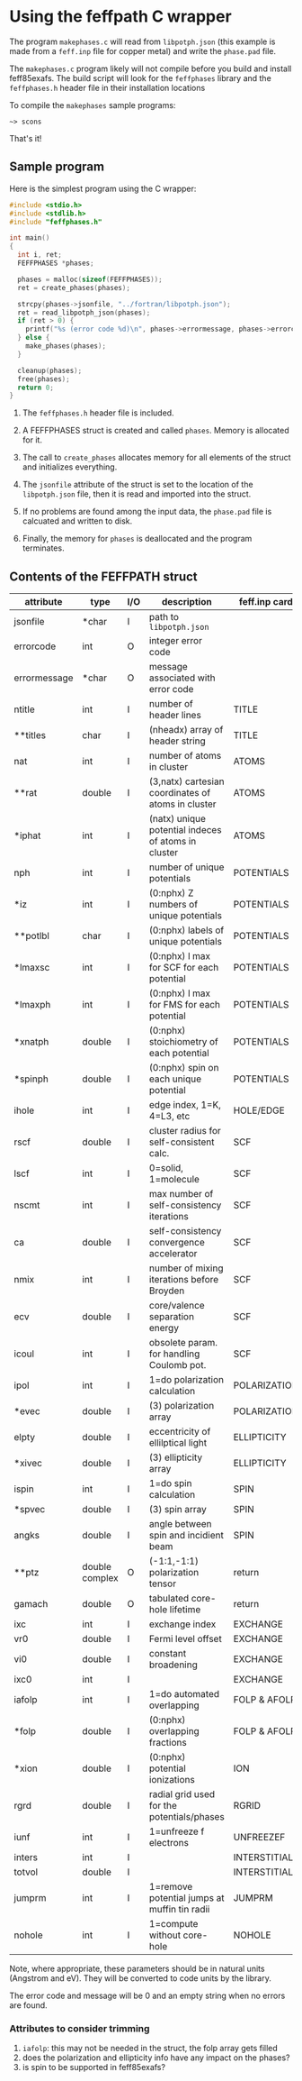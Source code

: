 # Using the feffpath C wrapper

The program `makephases.c` will read from `libpotph.json` (this
example is made from a `feff.inp` file for copper metal) and write the
`phase.pad` file.

The `makephases.c` program likely will not compile before you build and
install feff85exafs.  The build script will look for the `feffphases`
library and the `feffphases.h` header file in their installation
locations

To compile the `makephases` sample programs:

	~> scons

That's it!

## Sample program

Here is the simplest program using the C wrapper:

```C
#include <stdio.h>
#include <stdlib.h>
#include "feffphases.h"

int main()
{
  int i, ret;
  FEFFPHASES *phases;

  phases = malloc(sizeof(FEFFPHASES));
  ret = create_phases(phases);

  strcpy(phases->jsonfile, "../fortran/libpotph.json");
  ret = read_libpotph_json(phases);
  if (ret > 0) {
    printf("%s (error code %d)\n", phases->errormessage, phases->errorcode);
  } else {
    make_phases(phases);
  }

  cleanup(phases);
  free(phases);
  return 0;
}

```

1. The `feffphases.h` header file is included.

2. A FEFFPHASES struct is created and called `phases`.  Memory is
   allocated for it.

3. The call to `create_phases` allocates memory for all elements of the
   struct and initializes everything.

4. The `jsonfile` attribute of the struct is set to the location of
   the `libpotph.json` file, then it is read and imported into the
   struct.

5. If no problems are found among the input data, the `phase.pad` file
   is calcuated and written to disk.

6. Finally, the memory for `phases` is deallocated and the program
   terminates.

## Contents of the FEFFPATH struct

| attribute    | type           | I/O | description                                         | feff.inp card |
| ------------ | -------------- | --- |---------------------------------------------------- | ------------- |
| jsonfile     | \*char         | I   | path to `libpotph.json`                             | |
| errorcode    | int            | O   | integer error code                                  | |
| errormessage | \*char         | O   | message associated with error code                  | |
| ntitle       | int            | I   | number of header lines                              | TITLE  |
| \*\*titles   | char           | I   | (nheadx) array of header string                     | TITLE  |
| nat          | int            | I   | number of atoms in cluster                          | ATOMS  |
| \*\*rat      | double         | I   | (3,natx) cartesian coordinates of atoms in cluster  | ATOMS  |
| \*iphat      | int            | I   | (natx) unique potential indeces of atoms in cluster | ATOMS  |
| nph          | int            | I   | number of unique potentials                         | POTENTIALS |
| \*iz         | int            | I   | (0:nphx) Z numbers of unique potentials             | POTENTIALS |
| \*\*potlbl   | char           | I   | (0:nphx) labels of unique potentials                | POTENTIALS |
| \*lmaxsc     | int            | I   | (0:nphx) l max for SCF for each potential           | POTENTIALS |
| \*lmaxph     | int            | I   | (0:nphx) l max for FMS for each potential           | POTENTIALS |
| \*xnatph     | double         | I   | (0:nphx) stoichiometry of each potential            | POTENTIALS |
| \*spinph     | double         | I   | (0:nphx) spin on each unique potential              | POTENTIALS |
| ihole        | int            | I   | edge index, 1=K, 4=L3, etc                          | HOLE/EDGE |
| rscf         | double         | I   | cluster radius for self-consistent calc.            | SCF |
| lscf         | int            | I   | 0=solid, 1=molecule                                 | SCF |
| nscmt        | int            | I   | max number of self-consistency iterations           | SCF |
| ca           | double         | I   | self-consistency convergence accelerator            | SCF |
| nmix         | int            | I   | number of mixing iterations before Broyden          | SCF |
| ecv          | double         | I   | core/valence separation energy                      | SCF |
| icoul        | int            | I   | obsolete param. for handling Coulomb pot.           | SCF |
| ipol         | int            | I   | 1=do polarization calculation                       | POLARIZATION |
| \*evec       | double         | I   | (3) polarization array                              | POLARIZATION |
| elpty        | double         | I   | eccentricity of ellilptical light                   | ELLIPTICITY  |
| \*xivec      | double         | I   | (3) ellipticity array                               | ELLIPTICITY  |
| ispin        | int            | I   | 1=do spin calculation                               | SPIN |
| \*spvec      | double         | I   | (3) spin array                                      | SPIN |
| angks        | double         | I   | angle between spin and incidient beam               | SPIN |
| \*\*ptz      | double complex | O   | (-1:1,-1:1) polarization tensor                     | return |
| gamach       | double         | O   | tabulated core-hole lifetime                        | return |
| ixc          | int            | I   | exchange index                                      | EXCHANGE |
| vr0          | double         | I   | Fermi level offset                                  | EXCHANGE |
| vi0          | double         | I   | constant broadening                                 | EXCHANGE |
| ixc0         | int            | I   |                                                     | EXCHANGE |
| iafolp       | int            | I   | 1=do automated overlapping                          | FOLP & AFOLP |
| \*folp       | double         | I   | (0:nphx) overlapping fractions                      | FOLP & AFOLP |
| \*xion       | double         | I   | (0:nphx) potential ionizations                      | ION |
| rgrd         | double         | I   | radial grid used for the potentials/phases          | RGRID |
| iunf         | int            | I   | 1=unfreeze f electrons                              | UNFREEZEF |
| inters       | int            | I   |                                                     | INTERSTITIAL |
| totvol       | double         | I   |                                                     | INTERSTITIAL |
| jumprm       | int            | I   | 1=remove potential jumps at muffin tin radii        | JUMPRM |
| nohole       | int            | I   | 1=compute without core-hole                         | NOHOLE |

Note, where appropriate, these parameters should be in natural units
(Angstrom and eV).  They will be converted to code units by the
library.

The error code and message will be 0 and an empty string when no
errors are found.

### Attributes to consider trimming

1. `iafolp`: this may not be needed in the struct, the folp array gets filled
2. does the polarization and ellipticity info have any impact on the phases?
3. is spin to be supported in feff85exafs?
